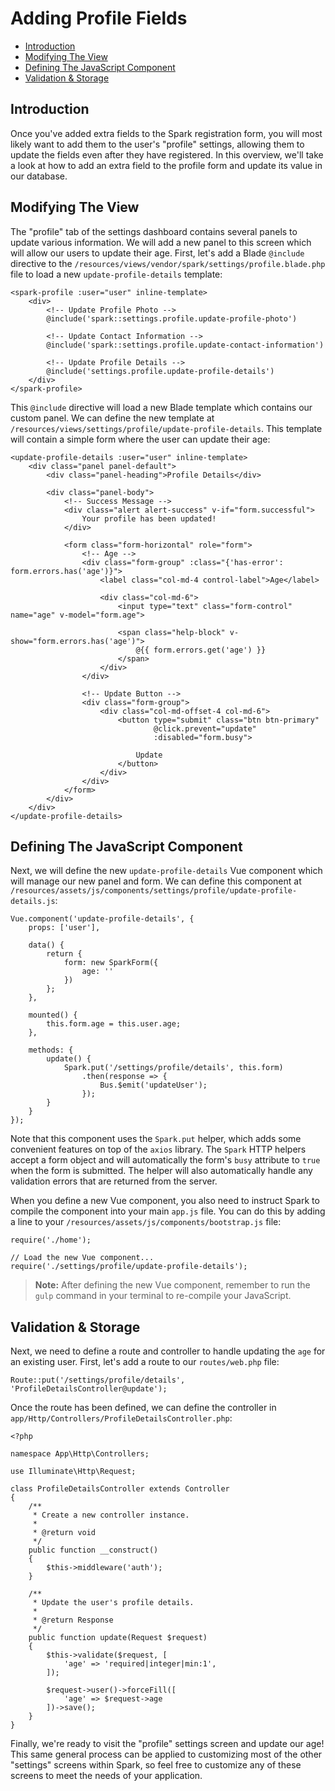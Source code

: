 # Adding Profile Fields

- [Introduction](#introduction)
- [Modifying The View](#modifying-the-view)
- [Defining The JavaScript Component](#defining-the-javascript-component)
- [Validation & Storage](#validation-and-storage)

<a name="introduction"></a>
## Introduction

Once you've added extra fields to the Spark registration form, you will most likely want to add them to the user's "profile" settings, allowing them to update the fields even after they have registered. In this overview, we'll take a look at how to add an extra field to the profile form and update its value in our database.

<a name="modifying-the-view"></a>
## Modifying The View

The "profile" tab of the settings dashboard contains several panels to update various information. We will add a new panel to this screen which will allow our users to update their age. First, let's add a Blade `@include` directive to the `/resources/views/vendor/spark/settings/profile.blade.php` file to load a new `update-profile-details` template:

    <spark-profile :user="user" inline-template>
        <div>
            <!-- Update Profile Photo -->
            @include('spark::settings.profile.update-profile-photo')

            <!-- Update Contact Information -->
            @include('spark::settings.profile.update-contact-information')

            <!-- Update Profile Details -->
            @include('settings.profile.update-profile-details')
        </div>
    </spark-profile>

This `@include` directive will load a new Blade template which contains our custom panel. We can define the new template at `/resources/views/settings/profile/update-profile-details`. This template will contain a simple form where the user can update their age:

    <update-profile-details :user="user" inline-template>
        <div class="panel panel-default">
            <div class="panel-heading">Profile Details</div>

            <div class="panel-body">
                <!-- Success Message -->
                <div class="alert alert-success" v-if="form.successful">
                    Your profile has been updated!
                </div>

                <form class="form-horizontal" role="form">
                    <!-- Age -->
                    <div class="form-group" :class="{'has-error': form.errors.has('age')}">
                        <label class="col-md-4 control-label">Age</label>

                        <div class="col-md-6">
                            <input type="text" class="form-control" name="age" v-model="form.age">

                            <span class="help-block" v-show="form.errors.has('age')">
                                @{{ form.errors.get('age') }}
                            </span>
                        </div>
                    </div>

                    <!-- Update Button -->
                    <div class="form-group">
                        <div class="col-md-offset-4 col-md-6">
                            <button type="submit" class="btn btn-primary"
                                    @click.prevent="update"
                                    :disabled="form.busy">

                                Update
                            </button>
                        </div>
                    </div>
                </form>
            </div>
        </div>
    </update-profile-details>

<a name="defining-the-javascript-component"></a>
## Defining The JavaScript Component

Next, we will define the new `update-profile-details` Vue component which will manage our new panel and form. We can define this component at `/resources/assets/js/components/settings/profile/update-profile-details.js`:

    Vue.component('update-profile-details', {
        props: ['user'],

        data() {
            return {
                form: new SparkForm({
                    age: ''
                })
            };
        },

        mounted() {
            this.form.age = this.user.age;
        },

        methods: {
            update() {
                Spark.put('/settings/profile/details', this.form)
                    .then(response => {
                        Bus.$emit('updateUser');
                    });
            }
        }
    });

Note that this component uses the `Spark.put` helper, which adds some convenient features on top of the `axios` library. The `Spark` HTTP helpers accept a form object and will automatically the form's `busy` attribute to `true` when the form is submitted. The helper will also automatically handle any validation errors that are returned from the server.

When you define a new Vue component, you also need to instruct Spark to compile the component into your main `app.js` file. You can do this by adding a line to your `/resources/assets/js/components/bootstrap.js` file:

    require('./home');

    // Load the new Vue component...
    require('./settings/profile/update-profile-details');

> **Note:** After defining the new Vue component, remember to run the `gulp` command in your terminal to re-compile your JavaScript.

<a name="validation-and-storage"></a>
## Validation & Storage

Next, we need to define a route and controller to handle updating the `age` for an existing user. First, let's add a route to our `routes/web.php` file:

    Route::put('/settings/profile/details', 'ProfileDetailsController@update');

Once the route has been defined, we can define the controller in `app/Http/Controllers/ProfileDetailsController.php`:

    <?php

    namespace App\Http\Controllers;

    use Illuminate\Http\Request;

    class ProfileDetailsController extends Controller
    {
        /**
         * Create a new controller instance.
         *
         * @return void
         */
        public function __construct()
        {
            $this->middleware('auth');
        }

        /**
         * Update the user's profile details.
         *
         * @return Response
         */
        public function update(Request $request)
        {
            $this->validate($request, [
                'age' => 'required|integer|min:1',
            ]);

            $request->user()->forceFill([
                'age' => $request->age
            ])->save();
        }
    }

Finally, we're ready to visit the "profile" settings screen and update our age! This same general process can be applied to customizing most of the other "settings" screens within Spark, so feel free to customize any of these screens to meet the needs of your application.

